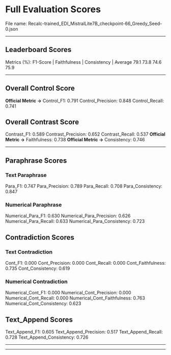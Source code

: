 # Full Evaluation Scores

File name: Recalc-trained_EDI_MistralLite7B_checkpoint-66_Greedy_Seed-0.json


---

## Leaderboard Scores

Metrics (%): F1-Score | Faithfulness | Consistency | Average
                79.1        73.8          74.6        75.9

---

## Overall Control Score

**Official Metric ->** Control_F1: 0.791
Control_Precision: 0.848
Control_Recall: 0.741

## Overall Contrast Score

Contrast_F1: 0.589
Contrast_Precision: 0.652
Contrast_Recall: 0.537
**Official Metric ->** Faithfulness: 0.738
**Official Metric ->** Consistency: 0.746

---


## Paraphrase Scores


### Text Paraphrase

Para_F1: 0.747
Para_Precision: 0.789
Para_Recall: 0.708
Para_Consistency: 0.847


### Numerical Paraphrase

Numerical_Para_F1: 0.630
Numerical_Para_Precision: 0.626
Numerical_Para_Recall: 0.633
Numerical_Para_Consistency: 0.723


## Contradiction Scores


### Text Contradiction

Cont_F1: 0.000
Cont_Precision: 0.000
Cont_Recall: 0.000
Cont_Faithfulness: 0.735
Cont_Consistency: 0.619


### Numerical Contradiction

Numerical_Cont_F1: 0.000
Numerical_Cont_Precision: 0.000
Numerical_Cont_Recall: 0.000
Numerical_Cont_Faithfulness: 0.763
Numerical_Cont_Consistency: 0.623


## Text_Append Scores

Text_Append_F1: 0.605
Text_Append_Precision: 0.517
Text_Append_Recall: 0.728
Text_Append_Consistency: 0.726

---


---

